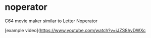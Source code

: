 # noperator
C64 movie maker similar to Letter Noperator

[example video](https://www.youtube.com/watch?v=iJZS8hvDWXc
